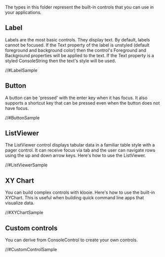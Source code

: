﻿The types in this folder represent the built-in controls that you can use in your applications.

## Label

Labels are the most basic controls. They display text. By default, labels cannot be focused. If the Text property of the label is unstyled (default foreground and background color) then the control's Foreground and Background properties will be applied to the text. If the Text property is a styled ConsoleString then the text's style will be used.

//#LabelSample

## Button

A button can be 'pressed' with the enter key when it has focus. It also supports a shortcut key that can be pressed even when the button does not have focus.

//#ButtonSample

## ListViewer

The ListViewer control displays tabular data in a familiar table style with a pager control. It can receive focus via tab and the user can navigate rows using the up and down arrow keys. Here's how to use the ListViewer.

//#ListViewerSample

## XY Chart

You can build complex controls with klooie. Here's how to use the built-in XYChart. This is useful when building quick command line apps that visualize data.

//#XYChartSample

## Custom controls

You can derive from ConsoleControl to create your own controls.

//#CustomControlSample